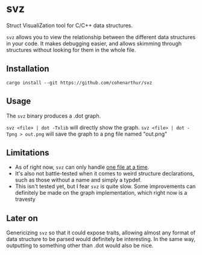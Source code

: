 # svz

Struct VisualiZation tool for C/C++ data structures.

`svz` allows you to view the relationship between the different data structures
in your code. It makes debugging easier, and allows skimming through structures
without looking for them in the whole file.

## Installation

`cargo install --git https://github.com/cohenarthur/svz`

## Usage

The `svz` binary produces a .dot graph.

`svz <file> | dot -Txlib` will directly show the graph.
`svz <file> | dot -Tpng > out.png` will save the graph to a png file named "out.png"

## Limitations

* As of right now, `svz` can only handle [one file at a time](https://github.com/CohenArthur/svz/issues/12).
* It's also not battle-tested when it comes to weird structure declarations, such as
those without a name and simply a typdef.
* This isn't tested yet, but I fear `svz` is quite slow. Some improvements can definitely
be made on the graph implementation, which right now is a travesty

## Later on

Genericizing `svz` so that it could expose traits, allowing almost any format of data
structure to be parsed would definitely be interesting. In the same way, outputting
to something other than .dot would also be nice.
